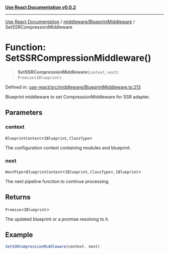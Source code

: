 [**Use React Documentation v0.0.2**](../../../README.md)

***

[Use React Documentation](../../../modules.md) / [middleware/BlueprintMiddleware](../README.md) / SetSSRCompressionMiddleware

# Function: SetSSRCompressionMiddleware()

> **SetSSRCompressionMiddleware**(`context`, `next`): `Promise`\<`IBlueprint`\>

Defined in: [use-react/src/middleware/BlueprintMiddleware.ts:213](https://github.com/stonemjs/use-react/blob/a85b32b76e105a7bc655ce084e0841ade8b0df8a/src/middleware/BlueprintMiddleware.ts#L213)

Blueprint middleware to set CompressionMiddleware for SSR adapter.

## Parameters

### context

`BlueprintContext`\<`IBlueprint`, `ClassType`\>

The configuration context containing modules and blueprint.

### next

`NextPipe`\<`BlueprintContext`\<`IBlueprint`, `ClassType`\>, `IBlueprint`\>

The next pipeline function to continue processing.

## Returns

`Promise`\<`IBlueprint`\>

The updated blueprint or a promise resolving to it.

## Example

```typescript
SetSSRCompressionMiddleware(context, next)
```
